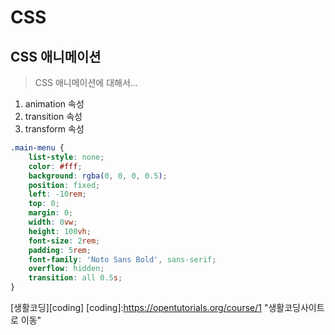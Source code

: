 # CSS 
## CSS 애니메이션
> CSS 애니메이션에 대해서...
1. animation 속성
2. transition 속성
3. transform 속성
```css
.main-menu {
    list-style: none;
    color: #fff;
    background: rgba(0, 0, 0, 0.5);
    position: fixed;
    left: -10rem;
    top: 0;
    margin: 0;
    width: 0vw;
    height: 100vh;
    font-size: 2rem;
    padding: 5rem;
    font-family: 'Noto Sans Bold', sans-serif;
    overflow: hidden;
    transition: all 0.5s;
}
```
[생활코딩][coding]
[coding]:https://opentutorials.org/course/1 "생활코딩사이트로 이동"
